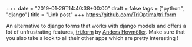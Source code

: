 +++
date = "2019-01-29T14:40:38+00:00"
draft = false
tags = ["python", "django"]
title = "Link post"
+++
https://github.com/TriOptima/tri.form

An alternative to django forms that works with django models and offers a lot of unfrustrating features, [tri.form](https://github.com/TriOptima/tri.form) by [Anders Hovmöller](https://github.com/boxed). Make sure that you also take a look to all their other apps which are pretty interesting !
